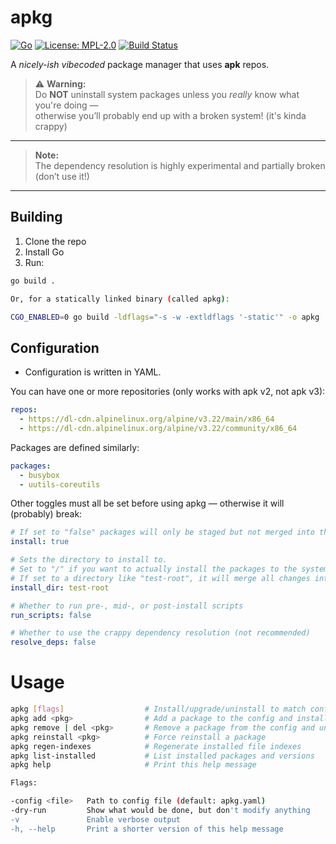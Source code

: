 # apkg

[![Go](https://img.shields.io/badge/go-≥1.21-blue?logo=go)](https://go.dev/) [![License: MPL-2.0](https://img.shields.io/badge/License-MPL_2.0-brightgreen.svg)](https://opensource.org/licenses/MPL-2.0)
 [![Build Status](https://img.shields.io/badge/build-passing-brightgreen)](#)

A *nicely-ish vibecoded* package manager that uses **apk** repos.  

> ⚠ **Warning:**  
> Do **NOT** uninstall system packages unless you *really* know what you're doing —  
> otherwise you’ll probably end up with a broken system! (it's kinda crappy)

---

> **Note:**  
> The dependency resolution is highly experimental and partially broken (don’t use it!)

---

## Building

1. Clone the repo  
2. Install Go  
3. Run:  

```bash
go build .

Or, for a statically linked binary (called apkg):

CGO_ENABLED=0 go build -ldflags="-s -w -extldflags '-static'" -o apkg
```
## Configuration

* Configuration is written in YAML.

You can have one or more repositories (only works with apk v2, not apk v3):
```yaml
repos:
  - https://dl-cdn.alpinelinux.org/alpine/v3.22/main/x86_64
  - https://dl-cdn.alpinelinux.org/alpine/v3.22/community/x86_64
```
Packages are defined similarly:
```yaml
packages:
  - busybox
  - uutils-coreutils
```
Other toggles must all be set before using apkg — otherwise it will (probably) break:
```yaml
# If set to "false" packages will only be staged but not merged into the system
install: true

# Sets the directory to install to.
# Set to "/" if you want to actually install the packages to the system.
# If set to a directory like "test-root", it will merge all changes into that folder instead of root.
install_dir: test-root

# Whether to run pre-, mid-, or post-install scripts
run_scripts: false

# Whether to use the crappy dependency resolution (not recommended)
resolve_deps: false
```

# Usage
```bash
apkg [flags]                  # Install/upgrade/uninstall to match config
apkg add <pkg>                # Add a package to the config and install it
apkg remove | del <pkg>       # Remove a package from the config and uninstall it
apkg reinstall <pkg>          # Force reinstall a package
apkg regen-indexes            # Regenerate installed file indexes
apkg list-installed           # List installed packages and versions
apkg help                     # Print this help message

Flags:

-config <file>   Path to config file (default: apkg.yaml)
-dry-run         Show what would be done, but don't modify anything
-v               Enable verbose output
-h, --help       Print a shorter version of this help message
```
